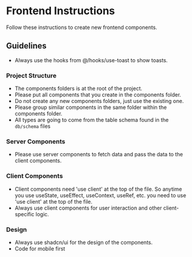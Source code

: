 # Frontend Instructions

Follow these instructions to create new frontend components.

## Guidelines

- Always use the hooks from @/hooks/use-toast to show toasts.

### Project Structure

- The components folders is at the root of the project.
- Please put all components that you create in the components folder.
- Do not create any new components folders, just use the existing one.
- Please group similar components in the same folder within the components folder.
- All types are going to come from the table schema found in the `db/schema` files

### Server Components

- Please use server components to fetch data and pass the data to the client components.

### Client Components

- Client components need 'use client' at the top of the file. So anytime you use useState, useEffect, useContext, useRef, etc. you need to use 'use client' at the top of the file.
- Always use client components for user interaction and other client-specific logic.

### Design
- Always use shadcn/ui for the design of the components.
- Code for mobile first
